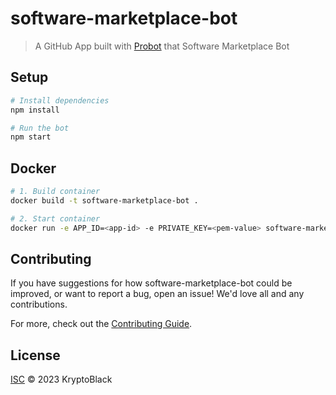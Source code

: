 # software-marketplace-bot

> A GitHub App built with [Probot](https://github.com/probot/probot) that Software Marketplace Bot

## Setup

```sh
# Install dependencies
npm install

# Run the bot
npm start
```

## Docker

```sh
# 1. Build container
docker build -t software-marketplace-bot .

# 2. Start container
docker run -e APP_ID=<app-id> -e PRIVATE_KEY=<pem-value> software-marketplace-bot
```

## Contributing

If you have suggestions for how software-marketplace-bot could be improved, or want to report a bug, open an issue! We'd love all and any contributions.

For more, check out the [Contributing Guide](CONTRIBUTING.md).

## License

[ISC](LICENSE) © 2023 KryptoBlack

